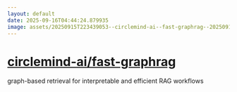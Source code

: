 ```yaml
---
layout: default
date: 2025-09-16T04:44:24.879935
image: assets/20250915T223439053--circlemind-ai--fast-graphrag--20250915T225641885--cropped.png
---
```


# [circlemind-ai/fast-graphrag](https://github.com/circlemind-ai/fast-graphrag)

graph-based retrieval for interpretable and efficient RAG workflows
